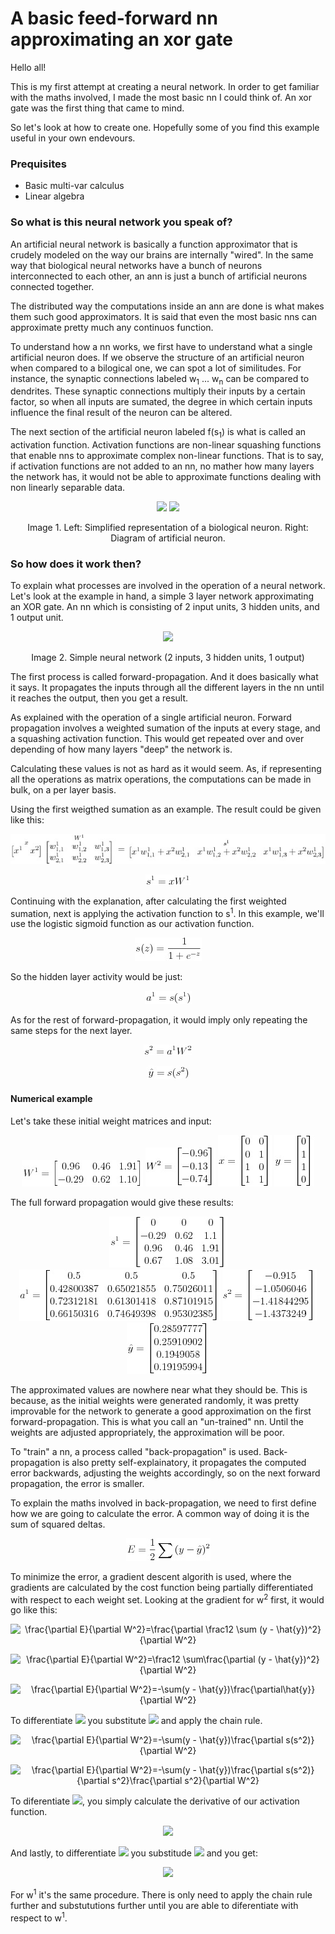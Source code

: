 # A basic feed-forward nn approximating an xor gate

Hello all!

This is my first attempt at creating a neural network. In order to get familiar with the maths involved, I made the most basic nn I could think of. An xor gate was the first thing that came to mind.

So let's look at how to create one. Hopefully some of you find this example useful in your own endevours.

### Prequisites
- Basic multi-var calculus
- Linear algebra

### So what is this neural network you speak of?

An artificial neural network is basically a function approximator that is crudely modeled on the way our brains are internally "wired". In the same way that biological neural networks have a bunch of neurons interconnected to each other, an ann is just a bunch of artificial neurons connected together.

The distributed way the computations inside an ann are done is what makes them such good approximators. It is said that even the most basic nns can approximate pretty much any continuos function.

To understand how a nn works, we first have to understand what a single artificial neuron does. If we observe the structure of an artificial neuron when compared to a bilogical one, we can spot a lot of similitudes. For instance, the synaptic connections labeled w<sub>1</sub> ... w<sub>n</sub> can be compared to dendrites. These synaptic connections multiply their inputs by a certain factor, so when all inputs are sumated, the degree in which certain inputs influence the final result of the neuron can be altered. 

The next section of the artificial neuron labeled f(s<sub>1</sub>) is what is called an activation function. Activation functions are non-linear squashing functions that enable nns to approximate complex non-linear functions. That is to say, if activation functions are not added to an nn, no mather how many layers the network has, it would not be able to approximate functions dealing with non linearly separable data.

<p align="center">
  <img src="https://cdn.rawgit.com/4driel/basic-nn-xor/master/images/biological-neuron.svg" height="200">
  <img src="https://cdn.rawgit.com/4driel/basic-nn-xor/master/images/artificial-neuron.svg" height="200">
</p>
<p align="center">
  Image 1. Left: Simplified representation of a biological neuron. Right: Diagram of artificial neuron.
</p>

### So how does it work then?

To explain what processes are involved in the operation of a neural network. Let's look at the example in hand, a simple 3 layer network approximating an XOR gate. An nn which is consisting of  2 input units, 3 hidden units, and 1 output unit.

<p align="center">
  <img src="https://cdn.rawgit.com/4driel/basic-nn-xor/master/images/neural-network.svg" height="200">
</p>
<p align="center">
  Image 2. Simple neural network (2 inputs, 3 hidden units, 1 output)
</p>

The first process is called forward-propagation. And it does basically what it says. It propagates the inputs through all the different layers in the nn until it reaches the output, then you get a result.

As explained with the operation of a single artificial neuron. Forward propagation involves a weighted sumation of the inputs at every stage, and a squashing activation function. This would get repeated over and over depending of how many layers "deep" the network is.

Calculating these values is not as hard as it would seem. As, if representing all the operations as matrix operations, the computations can be made in bulk, on a per layer basis.

Using the first weigthed sumation as an example. The result could be given like this:

<p align="center">
  <img src="https://github.com/4driel/basic-nn-xor/blob/readme-edit/images/hidden-sum-expanded.jpg">
</p>
<p align="center">
  <img src="https://github.com/4driel/basic-nn-xor/blob/readme-edit/images/hidden-sum.jpg">
</p>

Continuing with the explanation, after calculating the first weighted sumation, next is applying the activation function to s<sup>1</sup>. In this example, we'll use the logistic sigmoid function as our activation function.

<p align="center">
  <img src="https://github.com/4driel/basic-nn-xor/blob/readme-edit/images/sigmoid.jpg">
</p>

So the hidden layer activity would be just:

<p align="center">
  <img src="https://github.com/4driel/basic-nn-xor/blob/readme-edit/images/hidden-activity.jpg">
</p>

As for the rest of forward-propagation, it would imply only repeating the same steps for the next layer.

<p align="center">
  <img src="https://github.com/4driel/basic-nn-xor/blob/readme-edit/images/output-sum.jpg">
</p>

<p align="center">
  <img src="https://github.com/4driel/basic-nn-xor/blob/readme-edit/images/output-result.jpg">
</p>

#### Numerical example

Let's take these initial weight matrices and input:

<p align="center">
  <img src="https://github.com/4driel/basic-nn-xor/blob/readme-edit/images/numerical-w1.jpg">
  <img src="https://github.com/4driel/basic-nn-xor/blob/readme-edit/images/numerical-w2.jpg">
  <img src="https://github.com/4driel/basic-nn-xor/blob/readme-edit/images/numerical-x.jpg">
  <img src="https://github.com/4driel/basic-nn-xor/blob/readme-edit/images/numerical-y.jpg">
</p>

The full forward propagation would give these results:

<p align="center">
  <img src="https://github.com/4driel/basic-nn-xor/blob/readme-edit/images/numerical-s1.jpg">
  <img src="https://github.com/4driel/basic-nn-xor/blob/readme-edit/images/numerical-a1.jpg">
  <img src="https://github.com/4driel/basic-nn-xor/blob/readme-edit/images/numerical-a2.jpg">
  <img src="https://github.com/4driel/basic-nn-xor/blob/readme-edit/images/numerical-yhat.jpg">
</p>

The approximated values are nowhere near what they should be. This is because, as the initial weights were generated randomly, it was pretty improvable for the network to generate a good approximation on the first forward-propagation. This is what you call an "un-trained" nn. Until the weights are adjusted appropriately, the approximation will be poor.

To "train" a nn, a process called "back-propagation" is used. Back-propagation is also pretty self-explainatory, it propagates the computed error backwards, adjusting the weights accordingly, so on the next forward propagation, the error is smaller.

To explain the maths involved in back-propagation, we need to first define how we are going to calculate the error. A common way of doing it is the sum of squared deltas.

<p align="center">
  <img src="https://github.com/4driel/basic-nn-xor/blob/readme-edit/images/cost-function.jpg">
</p>

To minimize the error, a gradient descent algorith is used, where the gradients are calculated by the cost function being partially differentiated with respect to each weight set. Looking at the gradient for w<sup>2</sup> first, it would go like this:

<p align="center">
  <img src="https://latex.codecogs.com/gif.latex?\frac{\partial&space;E}{\partial&space;W^2}=\frac{\partial&space;\frac12&space;\sum&space;(y&space;-&space;\hat{y})^2}{\partial&space;W^2}" title="\frac{\partial E}{\partial W^2}=\frac{\partial \frac12 \sum (y - \hat{y})^2}{\partial W^2}" />
</p>
<p align="center">
  <img src="https://latex.codecogs.com/gif.latex?\frac{\partial&space;E}{\partial&space;W^2}=\frac12&space;\sum\frac{\partial&space;(y&space;-&space;\hat{y})^2}{\partial&space;W^2}" title="\frac{\partial E}{\partial W^2}=\frac12 \sum\frac{\partial (y - \hat{y})^2}{\partial W^2}" />
</p>
<p align="center">
  <img src="https://latex.codecogs.com/gif.latex?\frac{\partial&space;E}{\partial&space;W^2}=-\sum(y&space;-&space;\hat{y})\frac{\partial\hat{y}}{\partial&space;W^2}" title="\frac{\partial E}{\partial W^2}=-\sum(y - \hat{y})\frac{\partial\hat{y}}{\partial W^2}" />
</p>

To differentiate <img src="https://latex.codecogs.com/gif.latex?\inline&space;\frac{\partial&space;\hat{y}}{\partial&space;W^2}"> you substitute <img src="https://latex.codecogs.com/gif.latex?\inline&space;\hat{y}=s(s^2)"> and apply the chain rule.

<p align="center">
<img src="https://latex.codecogs.com/gif.latex?\frac{\partial&space;E}{\partial&space;W^2}=-\sum(y&space;-&space;\hat{y})\frac{\partial&space;s(s^2)}{\partial&space;W^2}" title="\frac{\partial E}{\partial W^2}=-\sum(y - \hat{y})\frac{\partial s(s^2)}{\partial W^2}" />
</p>

<p align="center">
<img src="https://latex.codecogs.com/gif.latex?\frac{\partial&space;E}{\partial&space;W^2}=-\sum(y&space;-&space;\hat{y})\frac{\partial&space;s(s^2)}{\partial&space;s^2}\frac{\partial&space;s^2}{\partial&space;W^2}" title="\frac{\partial E}{\partial W^2}=-\sum(y - \hat{y})\frac{\partial s(s^2)}{\partial s^2}\frac{\partial s^2}{\partial W^2}" />
</p>

To diferentiate <img src="https://latex.codecogs.com/gif.latex?\inline&space;\frac{\partial&space;s(s^2))}{\partial&space;s^2}">, you simply calculate the derivative of our activation function.

<p align="center">
<img src="https://latex.codecogs.com/gif.latex?s'(z)&space;=&space;\frac{e^{-z}}{(1&space;&plus;&space;e^{-z})^2}">
</p>

And lastly, to differentiate <img src="https://latex.codecogs.com/gif.latex?\inline&space;\frac{\partial&space;s^2}{\partial&space;W^2}"> you substitude <img src="https://latex.codecogs.com/gif.latex?\inline&space;s^2=a^1W^2"> and you get:

<p align="center">
<img src="https://latex.codecogs.com/gif.latex?\frac{\partial&space;E}{\partial&space;W^2}=-\sum(y&space;-&space;\hat{y})s'(s^2)\frac{\partial&space;a^1W^2}{\partial&space;W^2}=-\sum(y&space;-&space;\hat{y})s'(s^2)\frac{\partial&space;a^1}{\partial&space;W^2}">
</p>

For w<sup>1</sup> it's the same procedure. There is only need to apply the chain rule further and substututions further until you are able to diferentiate with respect to w<sup>1</sup>.

